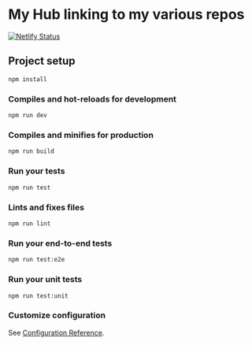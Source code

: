 # My Hub linking to my various repos

[![Netlify Status](https://api.netlify.com/api/v1/badges/987ede1f-a40f-47ee-bff9-69b81768f833/deploy-status)](https://app.netlify.com/sites/emilyrosina/deploys)

## Project setup
```
npm install
```

### Compiles and hot-reloads for development
```
npm run dev
```

### Compiles and minifies for production
```
npm run build
```

### Run your tests
```
npm run test
```

### Lints and fixes files
```
npm run lint
```

### Run your end-to-end tests
```
npm run test:e2e
```

### Run your unit tests
```
npm run test:unit
```

### Customize configuration
See [Configuration Reference](https://cli.vuejs.org/config/).

